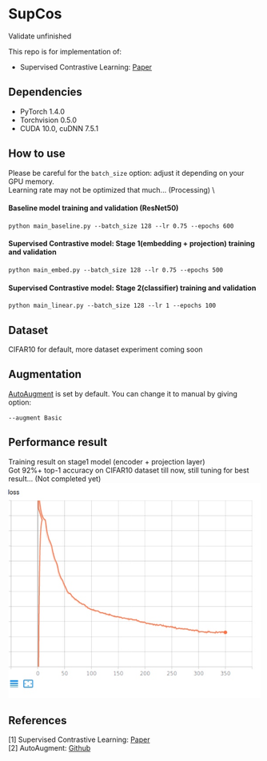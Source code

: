 # SupCos
Validate unfinished

This repo is for implementation of:
- Supervised Contrastive Learning: [Paper](https://arxiv.org/abs/2004.11362)

## Dependencies
- PyTorch 1.4.0 
- Torchvision 0.5.0
- CUDA 10.0, cuDNN 7.5.1

## How to use
Please be careful for the `batch_size` option: adjust it depending on your GPU memory. \
Learning rate may not be optimized that much... (Processing) \

#### Baseline model training and validation (ResNet50)
```
python main_baseline.py --batch_size 128 --lr 0.75 --epochs 600
```

#### Supervised Contrastive model: Stage 1(embedding + projection) training and validation
```
python main_embed.py --batch_size 128 --lr 0.75 --epochs 500
```

#### Supervised Contrastive model: Stage 2(classifier) training and validation
```
python main_linear.py --batch_size 128 --lr 1 --epochs 100
```

## Dataset
CIFAR10 for default, more dataset experiment coming soon

## Augmentation
[AutoAugment](https://arxiv.org/abs/1805.09501) is set by default. You can change it to manual by giving option:
```
--augment Basic
```

## Performance result
Training result on stage1 model (encoder + projection layer) \
Got 92%+ top-1 accuracy on CIFAR10 dataset till now, still tuning for best result... (Not completed yet) \
![ex_screenshot](./screenshot/train_loss_stage1.jpg)


## References
[1] Supervised Contrastive Learning: [Paper](https://arxiv.org/abs/2004.11362) \
[2] AutoAugment: [Github](https://github.com/4uiiurz1/pytorch-auto-augment)
